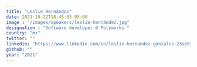 ```yaml
---
title: "Leslie Hernández"
date: 2021-10-22T18:45:03-05:00
image : "/images/speakers/leslie-hernández.jpg"
designation : "Software developer @ Polyworks "
country: "mx"
twitter: ""
linkedin: "https://www.linkedin.com/in/leslie-hernandez-gonzalez-23a167145/"
github: ""
year: "2021"
---
```


